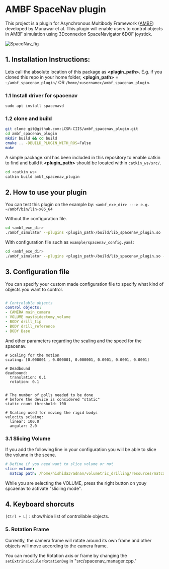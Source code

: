 # AMBF SpaceNav plugin

This project is a plugin for Asynchronous Multibody Framework ([AMBF](https://github.com/WPI-AIM/ambf)) developed by Munawar et al. 
This plugin will enable users to  control objects in AMBF simulation using 3Dconnexion SpaceNavigator 6DOF joystick.

![SpaceNav_fig](/figs/spacenav.png)

## 1. Installation Instructions:
Lets call the absolute location of this package as **<plugin_path>**. E.g. if you cloned this repo in your home folder, **<plugin_path>** = `~/ambf_spacenav_plugin/` OR `/home/<username>/ambf_spacenav_plugin`.

### 1.1 Install driver for spacenav
```
sudo apt install spacenavd
```


### 1.2 clone and build 
```bash
git clone git@github.com:LCSR-CIIS/ambf_spacenav_plugin.git
cd ambf_spacenav_plugin
mkdir build && cd build
cmake .. -DBUILD_PLUGIN_WITH_ROS=False
make
```

A simple package.xml has been included in this repository to enable catkin to find and build it **<plugin_path>** should be located within `catkin_ws/src/`.
```bash
cd <catkin_ws>
catkin build ambf_spacenav_plugin
```

## 2. How to use your plugin
You can test this plugin on the example by:
`<ambf_exe_dir> ---> e.g. ~/ambf/bin/lin-x86_64`

Without the configuration file.
```bash
cd <ambf_exe_dir>
./ambf_simulator --plugins <plugin_path>/build/lib_spacenav_plugin.so
```

With configuration file such as `example/spacenav_config.yaml`:
```bash
cd <ambf_exe_dir>
./ambf_simulator --plugins <plugin_path>/build/lib_spacenav_plugin.so --spf <plugin_path>/example/spacenav_config.yaml
```

## 3. Configuration file
You can specify your custom made configuration file to specify what kind of objects you want to control.
```spacenav_config.yaml

# Controlable objects
control objects:
- CAMERA main_camera
- VOLUME mastoidectomy_volume
- BODY drill_tip
- BODY drill_reference
- BODY Base
```

And other parameters regarding the scaling and the speed for the spacenav.
```
# Scaling for the motion
scaling: [0.000001 , 0.000001, 0.000001, 0.0001, 0.0001, 0.0001]

# Deadbound
deadbound:
  translation: 0.1
  rotation: 0.1


# The number of polls needed to be done 
# before the device is considered "static"
static count threshold: 100

# Scaling used for moving the rigid bodys
velocity sclaing:
  linear: 100.0
  angular: 2.0
```

### 3.1 Slicing Volume
If you add the following line in your configuration you will be able to slice the volume in the scene.

```spacenav_config.yaml
# Define if you need want to slice volume or not
slice volume:
  matcap path: /home/hishida3/adnan/volumetric_drilling/resources/matcap/00ShinyWhite.jpg
```
While you are selecting the VOLUME, press the right button on youy spcaenav to activate "sliciing mode".


## 4. Keyboard shorcuts
`[Ctrl + L]` : show/hide list of controllable objects.


### 5. Rotation Frame
Currently, the camera frame will rotate around its own frame and other objects will move according to the camera frame.

You can modify the Rotation axis or frame by changing the `setExtrinsicEulerRotationDeg` in "src/spacenav_manager.cpp."